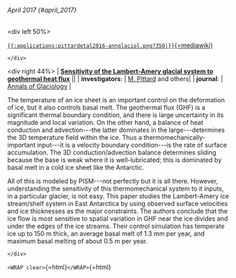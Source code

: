 ###### April 2017 {#april_2017}

\<div left 50%\>

[`{{:applications:pittardetal2016-annglaciol.png?350|}}`{=mediawiki}](http://dx.doi.org/10.1017/aog.2016.26)

```{=html}
</div>
```
\<div right 44%\> \| **[Sensitivity of the Lambert-Amery glacial
system to geothermal heat
flux](http://dx.doi.org/10.1017/aog.2016.26)** \|\| \|
**investigators**: \| [M.
Pittard](http://www.imas.utas.edu.au/) and others\| \|
**journal**: \| [Annals of
Glaciology](https://www.cambridge.org/core/journals/annals-of-glaciology)
\|

The temperature of an ice sheet is an important control on the
deformation of ice, but it also controls basal melt. The geothermal flux
(GHF) is a significant thermal boundary condition, and there is large
uncertainty in its magnitude and local variation. On the other hand, a
balance of heat conduction and advection\-\--the latter dominates in the
large\-\--determines the 3D temperature field within the ice. Thus a
thermomechanically-important input\-\--it is a velocity boundary
condition\-\--is the rate of surface accumulation. The 3D
conduction/advection balance determines sliding because the base is weak
where it is well-lubricated; this is dominated by basal melt in a cold
ice sheet like the Antarctic.

All of this is modeled by PISM\-\--not perfectly but it is all there.
However, understanding the sensitivity of this thermomechanical system
to it inputs, in a particular glacier, is not easy. This paper studies
the Lambert-Amery ice stream/shelf system in East Antarctica by using
observed surface velocities and ice thicknesses as the major
constraints. The authors conclude that the ice flow is most sensitive to
spatial variation in GHF near the ice divides and under the edges of the
ice streams. Their control simulation has temperate ice up to 150 m
thick, an average basal melt of 1.3 mm per year, and maximum basal
melting of about 0.5 m per year.

```{=html}
</div>
```
`<WRAP clear>`{=html}`</WRAP>`{=html}
